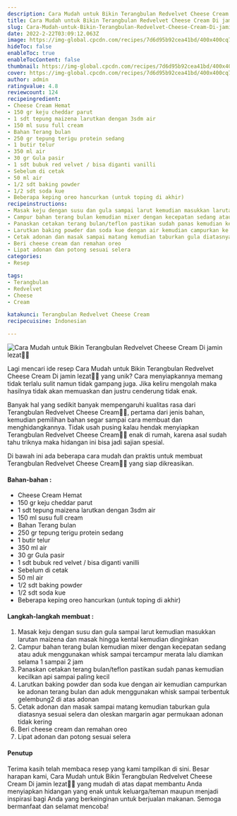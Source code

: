 ```yaml
---
description: Cara Mudah untuk Bikin Terangbulan Redvelvet Cheese Cream Di jamin lezat"
title: Cara Mudah untuk Bikin Terangbulan Redvelvet Cheese Cream Di jamin lezat
slug: Cara-Mudah-untuk-Bikin-Terangbulan-Redvelvet-Cheese-Cream-Di-jamin-lezat
date: 2022-2-22T03:09:12.063Z
image: https://img-global.cpcdn.com/recipes/7d6d95b92cea41bd/400x400cq70/photo.jpg
hideToc: false
enableToc: true
enableTocContent: false
thumbnail: https://img-global.cpcdn.com/recipes/7d6d95b92cea41bd/400x400cq70/photo.jpg
cover: https://img-global.cpcdn.com/recipes/7d6d95b92cea41bd/400x400cq70/photo.jpg
author: admin
ratingvalue: 4.8
reviewcount: 124
recipeingredient:
- Cheese Cream Hemat
- 150 gr keju cheddar parut
- 1 sdt tepung maizena larutkan dengan 3sdm air
- 150 ml susu full cream
- Bahan Terang bulan
- 250 gr tepung terigu protein sedang
- 1 butir telur
- 350 ml air
- 30 gr Gula pasir
- 1 sdt bubuk red velvet / bisa diganti vanilli
- Sebelum di cetak
- 50 ml air
- 1/2 sdt baking powder
- 1/2 sdt soda kue
- Beberapa keping oreo hancurkan (untuk toping di akhir)
recipeinstructions:
- Masak keju dengan susu dan gula sampai larut kemudian masukkan larutan maizena dan masak hingga kental kemudian dinginkan
- Campur bahan terang bulan kemudian mixer dengan kecepatan sedang atau aduk menggunakan whisk sampai tercampur merata lalu diamkan selama 1 sampai 2 jam
- Panaskan cetakan terang bulan/teflon pastikan sudah panas kemudian kecilkan api sampai paling kecil
- Larutkan baking powder dan soda kue dengan air kemudian campurkan ke adonan terang bulan dan aduk menggunakan whisk sampai terbentuk gelembung2 di atas adonan
- Cetak adonan dan masak sampai matang kemudian taburkan gula diatasnya sesuai selera dan oleskan margarin agar permukaan adonan tidak kering
- Beri cheese cream dan remahan oreo
- Lipat adonan dan potong sesuai selera
categories:
- Resep

tags:
- Terangbulan
- Redvelvet
- Cheese
- Cream

katakunci: Terangbulan Redvelvet Cheese Cream
recipecuisine: Indonesian

---
```


![Cara Mudah untuk Bikin Terangbulan Redvelvet Cheese Cream Di jamin lezat👩‍🍳](https://img-global.cpcdn.com/recipes/7d6d95b92cea41bd/400x400cq70/photo.jpg)

Lagi mencari ide resep Cara Mudah untuk Bikin Terangbulan Redvelvet Cheese Cream Di jamin lezat👩‍🍳 yang unik? Cara menyiapkannya memang tidak terlalu sulit namun tidak gampang juga. Jika keliru mengolah maka hasilnya tidak akan memuaskan dan justru cenderung tidak enak.

Banyak hal yang sedikit banyak mempengaruhi kualitas rasa dari Terangbulan Redvelvet Cheese Cream👩‍🍳, pertama dari jenis bahan, kemudian pemilihan bahan segar sampai cara membuat dan menghidangkannya. Tidak usah pusing kalau hendak menyiapkan Terangbulan Redvelvet Cheese Cream👩‍🍳 enak di rumah, karena asal sudah tahu triknya maka hidangan ini bisa jadi sajian spesial.

Di bawah ini ada beberapa cara mudah dan praktis untuk membuat Terangbulan Redvelvet Cheese Cream👩‍🍳 yang siap dikreasikan.

<!--inarticleads1-->

#### Bahan-bahan :

- Cheese Cream Hemat
- 150 gr keju cheddar parut
- 1 sdt tepung maizena larutkan dengan 3sdm air
- 150 ml susu full cream
- Bahan Terang bulan
- 250 gr tepung terigu protein sedang
- 1 butir telur
- 350 ml air
- 30 gr Gula pasir
- 1 sdt bubuk red velvet / bisa diganti vanilli
- Sebelum di cetak
- 50 ml air
- 1/2 sdt baking powder
- 1/2 sdt soda kue
- Beberapa keping oreo hancurkan (untuk toping di akhir)

<!--inarticleads2-->

#### Langkah-langkah membuat :

1. Masak keju dengan susu dan gula sampai larut kemudian masukkan larutan maizena dan masak hingga kental kemudian dinginkan
1. Campur bahan terang bulan kemudian mixer dengan kecepatan sedang atau aduk menggunakan whisk sampai tercampur merata lalu diamkan selama 1 sampai 2 jam
1. Panaskan cetakan terang bulan/teflon pastikan sudah panas kemudian kecilkan api sampai paling kecil
1. Larutkan baking powder dan soda kue dengan air kemudian campurkan ke adonan terang bulan dan aduk menggunakan whisk sampai terbentuk gelembung2 di atas adonan
1. Cetak adonan dan masak sampai matang kemudian taburkan gula diatasnya sesuai selera dan oleskan margarin agar permukaan adonan tidak kering
1. Beri cheese cream dan remahan oreo
1. Lipat adonan dan potong sesuai selera

#### Penutup

Terima kasih telah membaca resep yang kami tampilkan di sini. Besar harapan kami, Cara Mudah untuk Bikin Terangbulan Redvelvet Cheese Cream Di jamin lezat👩‍🍳 yang mudah di atas dapat membantu Anda menyiapkan hidangan yang enak untuk keluarga/teman maupun menjadi inspirasi bagi Anda yang berkeinginan untuk berjualan makanan. Semoga bermanfaat dan selamat mencoba!